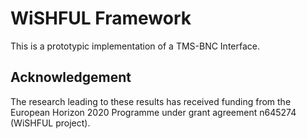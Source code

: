 WiSHFUL Framework
=================

This is a prototypic implementation of a TMS-BNC Interface.

## Acknowledgement

The research leading to these results has received funding from the European Horizon 2020 Programme under grant agreement n645274 (WiSHFUL project).
